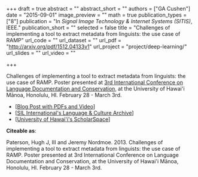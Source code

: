 +++
draft = true
abstract = ""
abstract_short = ""
authors = ["GA Cushen"]
date = "2015-09-01"
image_preview = ""
math = true
publication_types = ["8"]
publication = "In *Signal Image Technology & Internet Systems (SITIS)*, IEEE."
publication_short = ""
selected = false
title = "Challenges of implementing a tool to extract metadata from linguists: the use case of RAMP"
url_code = ""
url_dataset = ""
url_pdf = "http://arxiv.org/pdf/1512.04133v1"
url_project = "project/deep-learning/"
url_slides = ""
url_video = ""

+++

Challenges of implementing a tool to extract metadata from linguists: the use case of RAMP. Poster presented at <a href="http://nflrc.hawaii.edu/icldc/2013/" title="3rd International Conference on Language Documentation and Conservation">3rd International Conference on Language Documentation and Conservation</a>, at the University of Hawai'i Mānoa, Honolulu, HI. February 28 - March 3rd. <ul>
<li>[<a href="http://hugh.thejourneyler.org/2013/challenges-of-implementing-a-tool-to-extract-metadata-from-linguists-the-use-case-of-ramp/" title="Challenges of implementing a tool to extract metadata from linguists: the use case of RAMP">Blog Post with PDFs and Video</a>]</li>
<li>[<a href="http://www.sil.org/resources/archives/52751" title="Challenges of implementing a tool to extract metadata from linguists: the use case of RAMP at SIL International's Language & Culture Archive" target="_blank">SIL International's Language & Culture Archive</a>]</li>
<li>[<a href="https://scholarspace.manoa.hawaii.edu/handle/10125/26178" title="Challenges of implementing a tool to extract metadata from linguists: the use case of RAMP at University of Hawai'i's ScholarSpace" target="_blank">University of Hawai'i's ScholarSpace</a>]</li>
</ul>

**Citeable as**:

Paterson, Hugh J, III and Jeremy Nordmoe. 2013. Challenges of implementing a tool to extract metadata from linguists: the use case of RAMP. Poster presented at 3rd International Conference on Language Documentation and Conservation, at the University of Hawai'i Mānoa, Honolulu, HI. February 28 - March 3rd.
